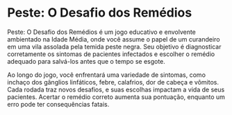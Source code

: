 # Peste: O Desafio dos Remédios
Peste: O Desafio dos Remédios é um jogo educativo e envolvente ambientado na Idade Média, onde você assume o papel de um curandeiro em uma vila assolada pela temida peste negra. Seu objetivo é diagnosticar corretamente os sintomas de pacientes infectados e escolher o remédio adequado para salvá-los antes que o tempo se esgote.

Ao longo do jogo, você enfrentará uma variedade de sintomas, como inchaço dos gânglios linfáticos, febre, calafrios, dor de cabeça e vômitos. Cada rodada traz novos desafios, e suas escolhas impactam a vida de seus pacientes. Acertar o remédio correto aumenta sua pontuação, enquanto um erro pode ter consequências fatais.
